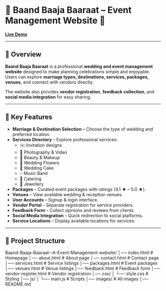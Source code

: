 # 💍 Baand Baaja Baaraat – Event Management Website 🎉

[**Live Demo**](https://asraruddeen123.github.io/Baand-Baaja-Baaraat--A-Event-Management-website/)

---

## 📌 Overview
**Baand Baaja Baaraat** is a professional **wedding and event management website** designed to make planning celebrations simple and enjoyable.  
Users can explore **marriage types, destinations, services, packages, venues**, and connect with vendors directly.  

The website also provides **vendor registration**, **feedback collection**, and **social media integration** for easy sharing.

---

## 🚀 Key Features
- **Marriage & Destination Selection** – Choose the type of wedding and preferred location.
- **Services Directory** – Explore professional services:
  - ✉️ Invitation designs  
  - 📸 Photography & Video  
  - 💄 Beauty & Makeup  
  - 🌸 Wedding Flowers  
  - 🎂 Wedding Cake  
  - 🎶 Music Band  
  - 🍴 Catering  
  - 💎 Jewellery
- **Packages** – Curated event packages with ratings (4.1 ★ – 5.0 ★).
- **Venues** – View available wedding & reception venues.
- **User Accounts** – Signup & login interface.
- **Vendor Portal** – Separate registration for service providers.
- **Feedback Form** – Collect opinions and reviews from clients.
- **Social Media Integration** – Quick redirection to social platforms.
- **Service Locations** – Display available locations for services.

---

## 📂 Project Structure
Baand-Baaja-Baaraat--A-Event-Management-website/
│── index.html # Homepage
│── about.html # About page
│── contact.html # Contact page
│── services.html # Service listings
│── packages.html # Event packages
│── venues.html # Venue listings
│── feedback.html # Feedback form
│── vendor-register.html # Vendor registration
│── css/
│ └── style.css # Styling
│── js/
│ └── main.js # Scripts
│── images/ # All images
│── README.md
